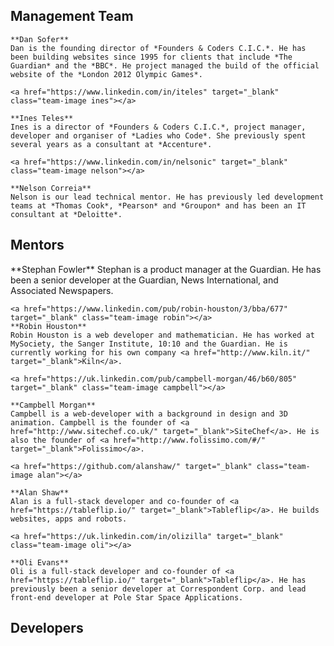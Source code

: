 ## Management Team

<div class="about-management">
	<a href="https://www.linkedin.com/in/dsofer" target="_blank" class="team-image dan"></a>

	**Dan Sofer**
	Dan is the founding director of *Founders & Coders C.I.C.*. He has been building websites since 1995 for clients that include *The Guardian* and the *BBC*. He project managed the build of the official website of the *London 2012 Olympic Games*.

	<a href="https://www.linkedin.com/in/iteles" target="_blank" class="team-image ines"></a>

	**Ines Teles**
	Ines is a director of *Founders & Coders C.I.C.*, project manager, developer and organiser of *Ladies who Code*. She previously spent several years as a consultant at *Accenture*.

	<a href="https://www.linkedin.com/in/nelsonic" target="_blank" class="team-image nelson"></a>

	**Nelson Correia**
	Nelson is our lead technical mentor. He has previously led development teams at *Thomas Cook*, *Pearson* and *Groupon* and has been an IT consultant at *Deloitte*.
</div>

## Mentors

<div class="about-mentors">
	<a href="https://www.linkedin.com/in/stephanfowler" target="_blank" class="team-image stephan"></a>
	**Stephan Fowler**
	Stephan is a product manager at the Guardian. He has been a senior developer at the Guardian, News International, and Associated Newspapers.

	<a href="https://www.linkedin.com/pub/robin-houston/3/bba/677" target="_blank" class="team-image robin"></a>
	**Robin Houston**
	Robin Houston is a web developer and mathematician. He has worked at MySociety, the Sanger Institute, 10:10 and the Guardian. He is currently working for his own company <a href="http://www.kiln.it/" target="_blank">Kiln</a>.

	<a href="https://uk.linkedin.com/pub/campbell-morgan/46/b60/805" target="_blank" class="team-image campbell"></a>

	**Campbell Morgan**
	Campbell is a web-developer with a background in design and 3D animation. Campbell is the founder of <a href="http://www.sitechef.co.uk/" target="_blank">SiteChef</a>. He is also the founder of <a href="http://www.folissimo.com/#/" target="_blank">Folissimo</a>.

	<a href="https://github.com/alanshaw/" target="_blank" class="team-image alan"></a>

	**Alan Shaw**
	Alan is a full-stack developer and co-founder of <a href="https://tableflip.io/" target="_blank">Tableflip</a>. He builds websites, apps and robots.

	<a href="https://uk.linkedin.com/in/olizilla" target="_blank" class="team-image oli"></a>

	**Oli Evans**
	Oli is a full-stack developer and co-founder of <a href="https://tableflip.io/" target="_blank">Tableflip</a>. He has previously been a senior developer at Correspondent Corp. and lead front-end developer at Pole Star Space Applications.
</div>

## Developers
<div class="overflow-hidden">
	<div class="grid-4">
		<a href="https://github.com/NataliaLKB" target="_blank"><div class="team-image-grid natalia"></div></a>
	</div>
	<div class="grid-4">
		<a href="https://github.com/FilWisher" target="_blank"><div class="team-image-grid will"></div></a>
	</div>
	<div class="grid-4">
		<a href="https://github.com/izaakrogan" target="_blank"><div class="team-image-grid izaak"></div></a>
	</div>
	<div class="grid-4">
		<a href="https://github.com/besarthoxhaj" target="_blank"><div class="team-image-grid bes"></div></a>
	</div>
	<div class="grid-4">
		<a href="https://github.com/benjaminlees" target="_blank"><div class="team-image-grid benji"></div></a>
	</div>
	<div class="grid-4">
		<a href="https://github.com/harrygfox" target="_blank"><div class="team-image-grid harry"></div></a>
	</div>
	<div class="grid-4">
		<a href="https://github.com/adamkowalczyk" target="_blank"><div class="team-image-grid adam-4"></div></a>
	</div>
	<div class="grid-4">
		<a href="https://github.com/amilvasishtha" target="_blank"><div class="team-image-grid amil-4"></div></a>
	</div>
	<div class="grid-4">
		<a href="https://github.com/Neats29" target="_blank"><div class="team-image-grid anita-4"></div></a>
	</div>
		<div class="grid-4">
		<a href="https://github.com/MIJOTHY" target="_blank"><div class="team-image-grid james-4"></div></a>
	</div>
	<div class="grid-4">
		<a href="https://github.com/Jasonspd" target="_blank"><div class="team-image-grid jason-4"></div></a>
	</div>
	<div class="grid-4">
		<a href="https://github.com/perborgen" target="_blank"><div class="team-image-grid per-4"></div></a>
	</div>
	<div class="grid-4">
		<a href="https://github.com/rorysedgwick" target="_blank"><div class="team-image-grid rory-4"></div></a>
	</div>
	<div class="grid-4">
		<a href="https://github.com/abdiahmed" target="_blank"><div class="team-image-grid abdi-5"></div></a>
	</div>
	<div class="grid-4">
		<a href="https://uk.linkedin.com/in/gregaubert" target="_blank"><div class="team-image-grid greg-4"></div></a>
	</div>
	<div class="grid-4">
		<a href="https://github.com/heron2014" target="_blank"><div class="team-image-grid anitac-5"></div></a>
	</div>
	<div class="grid-4">
		<a href="https://github.com/anniva" target="_blank"><div class="team-image-grid anni-5"></div></a>
	</div>
	<div class="grid-4">
		<a href="https://github.com/nofootnotes" target="_blank"><div class="team-image-grid claire-5"></div></a>
	</div>
	<div class="grid-4">
		<a href="https://github.com/Danwhy" target="_blank"><div class="team-image-grid daniel-5"></div></a>
	</div>
	<div class="grid-4">
		<a href="https://github.com/jackpandas" target="_blank"><div class="team-image-grid jackm-5"></div></a>
	</div>
	<div class="grid-4">
		<a href="https://github.com/jrans" target="_blank"><div class="team-image-grid jackr-5"></div></a>
	</div>
	<div class="grid-4">
		<a href="https://github.com/joshpitzalis" target="_blank"><div class="team-image-grid josh-5"></div></a>
	</div>
	<div class="grid-4">
		<a href="https://github.com/Lukars" target="_blank"><div class="team-image-grid lukas-5"></div></a>
	</div>
	<div class="grid-4">
		<a href="https://github.com/msmichellegar" target="_blank"><div class="team-image-grid michelle-5"></div></a>
	</div>
	<div class="grid-4">
		<a href="https://github.com/minaorangina" target="_blank"><div class="team-image-grid mina-5"></div></a>
	</div>
	<div class="grid-4">
		<a href="https://github.com/nikhilaravi" target="_blank"><div class="team-image-grid nikhila-5"></div></a>
	</div>
	<div class="grid-4">
		<a href="https://github.com/rjmk" target="_blank"><div class="team-image-grid rafe-5"></div></a>
	</div>
	<div class="grid-4">
		<a href="https://github.com/wallcrawler" target="_blank"><div class="team-image-grid ronan-5"></div></a>
	</div>
	<div class="grid-4">
		<a href="https://github.com/rub1e" target="_blank"><div class="team-image-grid rubie-5"></div></a>
	</div>
	<div class="grid-4">
		<a href="https://github.com/SimonLab" target="_blank"><div class="team-image-grid simon-5"></div></a>
	</div>
</div>
